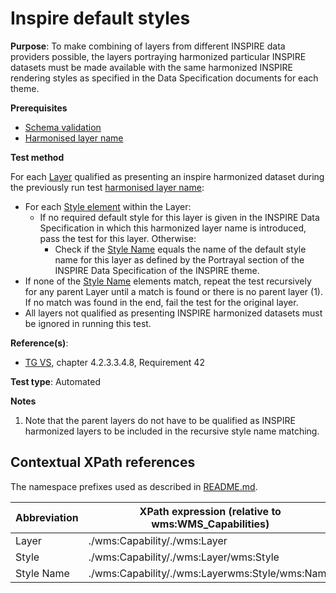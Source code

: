 # Inspire default styles

**Purpose**: To make combining of layers from different INSPIRE data providers possible, the layers portraying
harmonized particular INSPIRE datasets must be made available with the same harmonized INSPIRE rendering styles
as specified in the Data Specification documents for each theme.

**Prerequisites**

* [Schema validation](http://inspire.ec.europa.eu/id/ats/view-service/3.11/iso-19128/schema-validation)
* [Harmonised layer name](http://inspire.ec.europa.eu/id/ats/view-service/3.11/layer-metadata/harmonised-layer-name)

**Test method**

For each [Layer](#layer) qualified as presenting an inspire harmonized dataset during the previously run 
test [harmonised layer name](http://inspire.ec.europa.eu/id/ats/view-service/3.11/layer-metadata/harmonised-layer-name):
* For each [Style element](#style) within the Layer:
  * If no required default style for this layer is given in the INSPIRE Data Specification in which this harmonized layer name is introduced, pass the test for this layer. Otherwise:
    * Check if the [Style Name](#style-name) equals the name of the default style name for this layer as defined by the Portrayal section of the INSPIRE Data Specification of the INSPIRE theme.
* If none of the [Style Name](#style-name) elements match, repeat the test recursively for any parent Layer until a match is found or there is no parent layer (1). If no match was found in the end, fail the test for the original layer.
* All layers not qualified as presenting INSPIRE harmonized datasets must be ignored in running this test.

**Reference(s)**:

* [TG VS](http://inspire.ec.europa.eu/id/ats/view-service/3.11/iso-19128/README#ref_TG_VS), chapter 4.2.3.3.4.8, Requirement 42

**Test type**: Automated

**Notes**

1. Note that the parent layers do not have to be qualified as INSPIRE harmonized layers to be included in the recursive style name matching.

## Contextual XPath references

The namespace prefixes used as described in [README.md](http://inspire.ec.europa.eu/id/ats/view-service/3.11/iso-19128/README#namespaces).

Abbreviation                                               |  XPath expression (relative to wms:WMS_Capabilities)
---------------------------------------------------------- | -------------------------------------------------------------------------
Layer <a name="layer"></a> | ./wms:Capability/\./wms:Layer
Style <a name="style"></a> | ./wms:Capability/\./wms:Layer/wms:Style
Style Name <a name="style-name"></a> | ./wms:Capability/\./wms:Layerwms:Style/wms:Name

